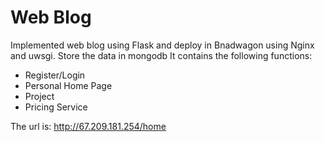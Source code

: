 # Web Blog
Implemented web blog using Flask and deploy in Bnadwagon using Nginx and uwsgi. Store the data in mongodb It contains the following functions:
- Register/Login
- Personal Home Page
- Project
- Pricing Service

The url is: http://67.209.181.254/home